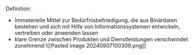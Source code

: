 Definition:
- Immaterielle Mittel zur Bedürfnisbefriedigung, die aus Binärdaten bestehen und sich mit Hilfe von Informationssystemen entwickeln, vertreiben oder anwenden lassen
- klare Grenze zwischen Produkten und Dienstleistungen verschwindet zunehmend
![[Pasted image 20240907100309.png]]